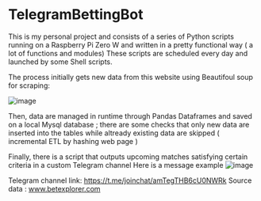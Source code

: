 # TelegramBettingBot

This is my personal project and consists of a series of Python scripts running on a Raspberry Pi Zero W and written in a pretty functional way ( a lot of functions and modules)
These scripts are scheduled every day and launched by some Shell scripts. 

The process initially gets new data from this website using Beautifoul soup for scraping:

![image](https://user-images.githubusercontent.com/45591868/136972925-095efc39-c536-4e7a-b592-7d88b44c82e0.png)

Then, data are managed in runtime through Pandas Dataframes and saved on a local Mysql database ; there are some checks that only new data are inserted into the tables while altready existing data are skipped ( incremental ETL by hashing web page )

Finally, there is a script that outputs upcoming matches satisfying certain criteria in a custom Telegram channel 
Here is a message example
![image](https://user-images.githubusercontent.com/45591868/136973105-55ef0f0c-07d0-49e3-bf7b-493cd75b1001.png)

Telegram channel link: https://t.me/joinchat/amTegTHB6cU0NWRk
Source data : www.betexplorer.com
